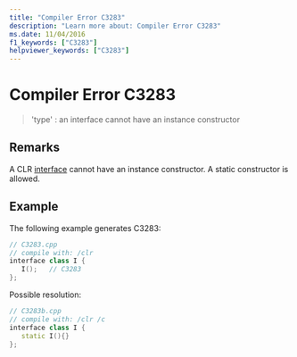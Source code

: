 ```yaml
---
title: "Compiler Error C3283"
description: "Learn more about: Compiler Error C3283"
ms.date: 11/04/2016
f1_keywords: ["C3283"]
helpviewer_keywords: ["C3283"]
---
```

# Compiler Error C3283

> 'type' : an interface cannot have an instance constructor

## Remarks

A CLR [interface](../../extensions/interface-class-cpp-component-extensions.md) cannot have an instance constructor.  A static constructor is allowed.

## Example

The following example generates C3283:

```cpp
// C3283.cpp
// compile with: /clr
interface class I {
   I();   // C3283
};
```

Possible resolution:

```cpp
// C3283b.cpp
// compile with: /clr /c
interface class I {
   static I(){}
};
```

